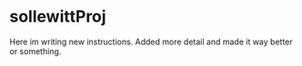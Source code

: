 # sollewittProj
Here im writing new instructions. Added more detail and made it way better or something.